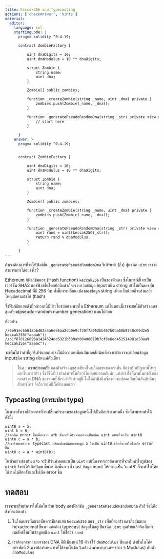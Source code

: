 ```yaml
---
title: Keccak256 and Typecasting
actions: ['checkAnswer', 'hints']
material:
  editor:
    language: sol
    startingCode: |
      pragma solidity ^0.4.19;

      contract ZombieFactory {

          uint dnaDigits = 16;
          uint dnaModulus = 10 ** dnaDigits;

          struct Zombie {
              string name;
              uint dna;
          }

          Zombie[] public zombies;

          function _createZombie(string _name, uint _dna) private {
              zombies.push(Zombie(_name, _dna));
          } 

          function _generatePseudoRandomDna(string _str) private view returns (uint) {
              // start here
          }

      }
    answer: >
      pragma solidity ^0.4.19;


      contract ZombieFactory {

          uint dnaDigits = 16;
          uint dnaModulus = 10 ** dnaDigits;

          struct Zombie {
              string name;
              uint dna;
          }

          Zombie[] public zombies;

          function _createZombie(string _name, uint _dna) private {
              zombies.push(Zombie(_name, _dna));
          } 

          function _generatePseudoRandomDna(string _str) private view returns (uint) {
              uint rand = uint(keccak256(_str));
              return rand % dnaModulus;
          }

      }
---
```


ถ้าเราต้องการที่จะให้ฟังก์ชั่น `_generatePseudoRandomDna` รีเทิร์นค่า (กึ่ง) สุ่มชนิด `uint` เราจะสามารถทำได้อย่างไร?

Ethereum มีฟังก์ชันแฮช (Hash function) `keccak256` เป็นของตัวเอง ซึ่งในกรณีนี้จะเป็นเวอร์ชั่น SHA3 แฮชฟังก์ชั่นโดยปกติแล้วก็จะรวบรวมข้อมูล input ชนิด string เข้าให้เป็นเลขสุ่ม Hexadecimal ที่มี 256 บิท  ทั้งนี้การเปลี่ยนแปลงของข้อมูล string เพียงเล็กน้อยก็จะส่งผลยิ่งใหญ่ต่อค่าแฮชได้ (hash)

ซึ่งฟังก์ชันแฮชดังที่กล่าวมานี้มีประโยชน์อย่างมากใน Ethereum แต่ในตอนนี้เราจะขอใช้ตัวสร้างเลขสุ่มเทียม(pseudo-random number generation) แทนไปก่อน

ตัวอย่าง:

```
//6e91ec6b618bb462a4a6ee5aa2cb0e9cf30f7a052bb467b0ba58b8748c00d2e5
keccak256("aaaab");
//b1f078126895a1424524de5321b339ab00408010b7cf0e6ed451514981e58aa9
keccak256("aaaac");
```

จะเห็นได้ว่าค่าที่ถูกรีเทิร์นออกมาจะไม่มีความเหมือนกันเลยสักนิดเดียว แม้ว่าเราจะเปลี่ยนข้อมูล inputชนิด string เพียงแค่ตัวเดียว

> โน้ต : **ความปลอดภัย** ของตัวสร้างเลขสุ่มเทียมในบล็อกเชนของเรานั้น ถือว่าเป็นปัญหาที่ใหญ่มากในการสร้าง ซึ่งวิธีนี้ที่เรากำลังทำนั้นถือว่าไม่ค่อยปลอดภัยนัก แต่อย่างไรก็ตามในกรณีของการสร้าง DNA ของซอมบี้ที่เรากำลังทำอยู่นี้ ไม่ได้คำนึงถึงเรื่องความปลอดภัยเป็นอันดับต้นๆ สักเท่าไหร่ จึงถือว่าแค่นี้ก็เพียงพอแล้ว

## Typcasting (การแปลง type)

ในบางครั้งเราก็ต้องการที่จะเปลี่ยนประเภทของข้อมูลหนึ่งไปเป็นอีกประเภทหนึ่ง ซึ่งก็สามารถทำได้ดังนี้:

```
uint8 a = 5;
uint b = 6;
//จะเกิด error ขึ้นเนื่องจาก a*b นั้นจะรีเทิร์นค่าออกมาเป็นชนิด uint แทนที่จะเป็น uint8
uint8 c = a * b; 
//เราจึงต้องทำการ typecast หรือแปลงชนิดของข้อมูล b ให้เป็น uint8 เพื่อที่จะทำให้ไม่เกิด error ขึ้น
uint8 c = a * uint8(b); 
```

ในตัวอย่างข้างต้น `a*b` จะรีเทิร์นค่าออกมาเป็น `uint`  แต่เนื่องจากเราต้องการที่จะเก็บค่าในรูปของ `uint8` จึงทำให้เกิดปัญหาขึ้นมา ดังนั้นการที่ cast ข้อมูล input ให้กลายเป็น ‘uint8’ ก็จะทำให้โค้ดใช้งานได้อีกครั้งและไม่เกิด error ขึ้น

# ทดสอบ

เราจะมาเริ่มทำการใส่โค้ดในส่วน body ของฟังก์ชัน `_generatePseudoRandomDna` กัน! ซึ่งนี่คือสิ่งที่จะต้องทำ

1.	ในโค้ดบรรทัดแรกนั้นควรมีเลขแฮช `keccak256` ของ `_str` เพื่อที่จะสร้างเลขกึ่งสุ่มแบบ hexadecimal ขึ้นมา และต้อง typecast ข้อมูลให้อยู่เป็นชนิด `uint` สุดท้ายแล้วจึงเก็บค่าผลลัพธ์ให้เป็นข้อมูลชนิด `uint` ให้ชื่อว่า `rand`

2.	เราต้องการความยาวของ DNA ก็มีเพียงแค่ 16 ตัว (ใช้ `dnaModulus` นั่นเอง) ดังนั้นในโค้ดบรรทัดที่ 2 ควรต้อง`รีเทิร์น` ค่าที่ได้จากในข้อ 1.แล้วนำมาหารเอาเศษ (การ `%` Modulus) กับค่า `dnaModulus`
